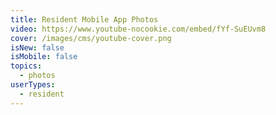 ```yaml
---
title: Resident Mobile App Photos
video: https://www.youtube-nocookie.com/embed/fYf-SuEUvm8
cover: /images/cms/youtube-cover.png
isNew: false
isMobile: false
topics:
  - photos
userTypes:
  - resident
---
```

